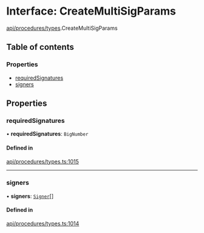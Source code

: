 # Interface: CreateMultiSigParams

[api/procedures/types](../wiki/api.procedures.types).CreateMultiSigParams

## Table of contents

### Properties

- [requiredSignatures](../wiki/api.procedures.types.CreateMultiSigParams#requiredsignatures)
- [signers](../wiki/api.procedures.types.CreateMultiSigParams#signers)

## Properties

### requiredSignatures

• **requiredSignatures**: `BigNumber`

#### Defined in

[api/procedures/types.ts:1015](https://github.com/PolymeshAssociation/polymesh-sdk/blob/2d3ac2ae/src/api/procedures/types.ts#L1015)

___

### signers

• **signers**: [`Signer`](../wiki/types#signer)[]

#### Defined in

[api/procedures/types.ts:1014](https://github.com/PolymeshAssociation/polymesh-sdk/blob/2d3ac2ae/src/api/procedures/types.ts#L1014)
